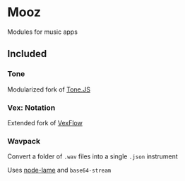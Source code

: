 
# Mooz

Modules for music apps

## Included



### Tone

Modularized fork of [Tone.JS](https://github.com/Tonejs/Tone.js)


### Vex: Notation

Extended fork of [VexFlow](https://github.com/0xfe/vexflow)


### Wavpack

Convert a folder of `.wav` files into a single `.json` instrument

Uses [node-lame](https://github.com/TooTallNate/node-lame) and `base64-stream`

